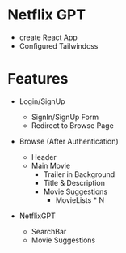 # Netflix GPT

- create React App
- Configured Tailwindcss

# Features

- Login/SignUp

  - SignIn/SignUp Form
  - Redirect to Browse Page

- Browse (After Authentication)

  - Header
  - Main Movie
    - Trailer in Background
    - Title & Description
    - Movie Suggestions
      - MovieLists \* N

- NetflixGPT
  - SearchBar
  - Movie Suggestions

